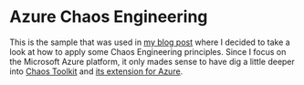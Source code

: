 # Azure Chaos Engineering

This is the sample that was used in [my blog post](https://thomasvanlaere.com/posts/2020/09/azure-confidential-computing/) where I decided to take a look at how to apply some Chaos Engineering principles. Since I focus on the Microsoft Azure platform, it only mades sense to have dig a little deeper into [Chaos Toolkit](https://chaostoolkit.org/) and [its extension for Azure](https://github.com/chaostoolkit-incubator/chaostoolkit-azure).
